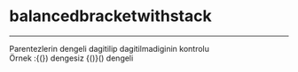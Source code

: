 # balancedbracketwithstack

<hr>
Parentezlerin dengeli dagitilip dagitilmadiginin kontrolu <br>
Örnek :{(}) dengesiz {()}() dengeli
